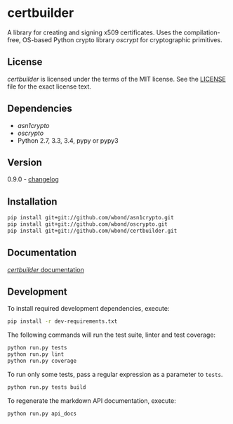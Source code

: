 # certbuilder

A library for creating and signing x509 certificates. Uses the compilation-free,
OS-based Python crypto library *oscrypt* for cryptographic primitives.

## License

*certbuilder* is licensed under the terms of the MIT license. See the
[LICENSE](LICENSE) file for the exact license text.

## Dependencies

 - *asn1crypto*
 - *oscrypto*
 - Python 2.7, 3.3, 3.4, pypy or pypy3

## Version

0.9.0 - [changelog](changelog.md)

## Installation

```bash
pip install git+git://github.com/wbond/asn1crypto.git
pip install git+git://github.com/wbond/oscrypto.git
pip install git+git://github.com/wbond/certbuilder.git
```

## Documentation

[*certbuilder* documentation](docs/readme.md)

## Development

To install required development dependencies, execute:

```bash
pip install -r dev-requirements.txt
```

The following commands will run the test suite, linter and test coverage:

```bash
python run.py tests
python run.py lint
python run.py coverage
```

To run only some tests, pass a regular expression as a parameter to `tests`.

```bash
python run.py tests build
```

To regenerate the markdown API documentation, execute:

```bash
python run.py api_docs
```
